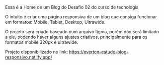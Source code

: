 Essa é a Home de um Blog do Desafio 02 do curso de tecnologia

O intuito é criar uma página responsiva de um blog que consiga funcionar em formatos: Mobile, Tablet, Desktop, Ultrawide.

O projeto será criado baseado num arquivo figma, porém não será limitado a ele, podendo haver alguns ajustes criativos, principalmente para os formatos mobile 320px e ultrawide.

Projeto disponibilizado no link: https://everton-estudo-blog-responsivo.netlify.app/